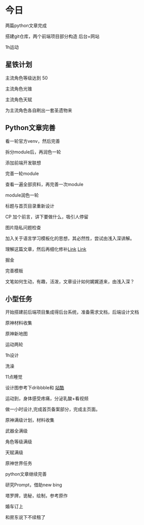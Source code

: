 # 今日

两篇python文章完成

搭建git仓库，两个前端项目部分构造 后台+网站

1h运动

## 星铁计划


主流角色等级达到 50 

主流角色光锥

主流角色天赋

为主流角色各自刷出一套圣遗物来


## Python文章完善

看一轮官方venv，然后完善

拆分module后，再润色一轮

添加前端开发联想

完善一轮module

查看一遍全部资料，再完善一次module

module润色一轮

标题与首页目录重新设计

CP 加个前言，讲下要做什么，吸引人停留

图片隐私问题检查

加入关于语言学习模板化的思想，其必然性，尝试由浅入深讲解。

理解这篇文章，然后再细化修补[Link](https://www.zhihu.com/question/49136398) [Link](https://blog.konghy.cn/2017/04/24/python-entry-program/)

掘金

完善模板


文笔如何生动，有趣，活泼，文章设计如何娓娓道来，由浅入深？

## 小型任务


开始搭建前后端项目集成得后台系统，准备需求文档，后端设计文档

原神材料收集

原神新地图


运动两轮

1h设计

洗澡

11点睡觉



设计图参考下dribbble和 [站酷](https://www.zcool.com.cn/)

运动到，身体感受疼痛，分泌乳酸+看视频

做一小时设计,完成首页备案部分，完成主页面。

原神满级计划，材料收集

武器全满级

角色等级满级

天赋满级

原神世界任务

python文章继续完善

研究Prompt，借助new bing

塔罗牌，诡秘，绘制，参考原作

婚车订上

和房东说下不续租了
